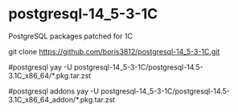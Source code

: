 # postgresql-14_5-3-1C
PostgreSQL packages patched for 1C

git clone https://github.com/boris3812/postgresql-14_5-3-1C.git

#postgresql
yay -U postgresql-14_5-3-1C/postgresql-14.5-3.1C_x86_64/*.pkg.tar.zst

#postgresql addons
yay -U postgresql-14_5-3-1C/postgresql-14.5-3.1C_x86_64_addon/*.pkg.tar.zst
